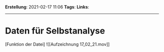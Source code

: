 **Erstellung**: 2021-02-17  11:06
**Tags**:
**Links**:

---
# Daten für Selbstanalyse
[Funktion der Datei]
![[Aufzeichnung 17_02_21.mov]]